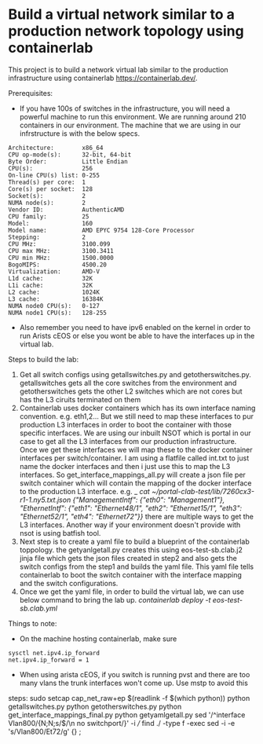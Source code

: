# Build a virtual network similar to a production network topology using containerlab

This project is to build a network virtual lab similar to the production infrastructure using containerlab https://containerlab.dev/. 

Prerequisites:

* If you have 100s of switches in the infrastructure, you will need a powerful machine to run this environment. We are running around 210 containers in our environment. The machine that we are using in our infrstructure is with the below specs. 

```lscpu
Architecture:        x86_64
CPU op-mode(s):      32-bit, 64-bit
Byte Order:          Little Endian
CPU(s):              256
On-line CPU(s) list: 0-255
Thread(s) per core:  1
Core(s) per socket:  128
Socket(s):           2
NUMA node(s):        2
Vendor ID:           AuthenticAMD
CPU family:          25
Model:               160
Model name:          AMD EPYC 9754 128-Core Processor
Stepping:            2
CPU MHz:             3100.099
CPU max MHz:         3100.3411
CPU min MHz:         1500.0000
BogoMIPS:            4500.20
Virtualization:      AMD-V
L1d cache:           32K
L1i cache:           32K
L2 cache:            1024K
L3 cache:            16384K
NUMA node0 CPU(s):   0-127
NUMA node1 CPU(s):   128-255
```
* Also remember you need to have ipv6 enabled on the kernel in order to run Arists cEOS or else you wont be able to have the interfaces up in the virtual lab.

Steps to build the lab:

1. Get all switch configs using getallswitches.py and getotherswitches.py. getallswitches gets all the core switches from the environment and getotherswitches gets the other L2 switches which are not cores but has the L3 ciruits terminated on them
2. Containerlab uses docker containers which has its own interface naming convention. e.g. eth1,2... But we still need to map these interfaces to pur production L3 interfaces in order to boot the container with those specific interfaces. We are using our inbuilt NSOT which is portal in our case to get all the L3 interfaces from our production infrastructure. Once we get these interfaces we will map these to the docker container interfaces per switch/container. I am using a flatfile called int.txt to just name the docker interfaces and then i just use this to map the L3 interfaces. So get_interface_mappings_all.py will create a json file per switch container which will contain the mapping of the docker interface to the production L3 interface. e.g.
   _ _cat ~/portal-clab-test/lib/7260cx3-r1-1.ny5.txt.json
{"ManagementIntf": {"eth0": "Management1"}, "EthernetIntf": {"eth1": "Ethernet48/1", "eth2": "Ethernet15/1", "eth3": "Ethernet52/1", "eth4": "Ethernet72"}}_
there are multiple ways to get the L3 interfaces. Another way if your environment doesn't provide with nsot is using batfish tool.
3. Next step is to create a yaml file to build a blueprint of the containerlab toppology. the getyanlgetall.py creates this using eos-test-sb.clab.j2 jinja file which gets the json files created in step2 and also gets the switch configs from the step1 and builds the yaml file. This yaml file tells containerlab to boot the switch container with the interface mapping and the switch configurations.
4. Once we get the yaml file, in order to build the virtual lab, we can use below command to bring the lab up.
_containerlab deploy -t eos-test-sb.clab.yml_

Things to note:

* On the machine hosting containerlab, make sure
```
sysctl net.ipv4.ip_forward
net.ipv4.ip_forward = 1
```
* When using arista cEOS, if you switch is running pvst and there are too many vlans the trunk interfaces won't come up. Use mstp to avoid this

steps:
sudo setcap cap_net_raw+ep $(readlink -f $(which python))
python getallswitches.py
python getotherswitches.py
python get_interface_mappings_final.py
python getyamlgetall.py
sed '/^interface Vlan800/{N;N;s/$/\n   no switchport/}' -i */*
find ./ -type f -exec sed -i -e 's/Vlan800/Et72/g' {} \;


